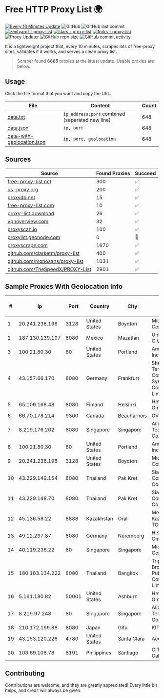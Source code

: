 
# Free HTTP Proxy List 🌍

[![Every 10 Minutes Update](https://github.com/mertguvencli/http-proxy-list/actions/workflows/main.yml/badge.svg?branch=main)](https://github.com/mertguvencli/http-proxy-list/actions/workflows/main.yml)
![GitHub](https://img.shields.io/github/license/mertguvencli/http-proxy-list)
![GitHub last commit](https://img.shields.io/github/last-commit/mertguvencli/http-proxy-list)
[![zevtyardt - proxy-list](https://img.shields.io/static/v1?label=zevtyardt&message=proxy-list&color=blue&logo=github)](https://github.com/zevtyardt/proxy-list "Go to GitHub repo")
[![stars - proxy-list](https://img.shields.io/github/stars/zevtyardt/proxy-list?style=social)](https://github.com/zevtyardt/proxy-list)
[![forks - proxy-list](https://img.shields.io/github/forks/zevtyardt/proxy-list?style=social)](https://github.com/zevtyardt/proxy-list)
[![Proxy Updater](https://github.com/zevtyardt/proxy-list/workflows/Proxy%20Updater/badge.svg)](https://github.com/zevtyardt/proxy-list/actions?query=workflow:"Proxy+Updater")
![GitHub repo size](https://img.shields.io/github/repo-size/zevtyardt/proxy-list)
[![GitHub commit activity](https://img.shields.io/github/commit-activity/m/zevtyardt/proxy-list?logo=commits)](https://github.com/zevtyardt/proxy-list/commits/main)

It is a lightweight project that, every 10 minutes, scrapes lots of free-proxy sites, validates if it works, and serves a clean proxy list.

> Scraper found **6685** proxies at the latest update. Usable proxies are below.

## Usage

Click the file format that you want and copy the URL.

|File|Content|Count|
|----|-------|-----|
|[data.txt](https://raw.githubusercontent.com/mertguvencli/http-proxy-list/main/proxy-list/data.txt)|`ip_address:port` combined (seperated new line)|648|
|[data.json](https://raw.githubusercontent.com/mertguvencli/http-proxy-list/main/proxy-list/data.json)|`ip, port`|648|
|[data-with-geolocation.json](https://raw.githubusercontent.com/mertguvencli/http-proxy-list/main/proxy-list/data-with-geolocation.json)|`ip, port, geolocation`|648|

## Sources

|Source|Found Proxies|Succeed|
|------|-------------|-------|
|[free-proxy-list.net](https://free-proxy-list.net)|300|✅|
|[us-proxy.org](https://www.us-proxy.org)|200|✅|
|[proxydb.net](http://proxydb.net)|15|✅|
|[free-proxy-list.com](https://free-proxy-list.com/?page=&port=&type%5B%5D=http&type%5B%5D=https&up_time=0&search=Search)|10|✅|
|[proxy-list.download](https://www.proxy-list.download/HTTP)|26|✅|
|[vpnoverview.com](https://vpnoverview.com/privacy/anonymous-browsing/free-proxy-servers)|32|✅|
|[proxyscan.io](https://www.proxyscan.io)|100|✅|
|[proxylist.geonode.com](https://proxylist.geonode.com/api/proxy-list?limit=300&page=1&sort_by=lastChecked&sort_type=desc&protocols=http,https)|0|🚫|
|[proxyscrape.com](https://api.proxyscrape.com/v2/?request=displayproxies&protocol=http&timeout=10000&country=all&ssl=all&anonymity=all)|1670|✅|
|[github.com/clarketm/proxy-list](https://raw.githubusercontent.com/clarketm/proxy-list/master/proxy-list-raw.txt)|400|✅|
|[github.com/monosans/proxy-list](https://raw.githubusercontent.com/monosans/proxy-list/main/proxies/http.txt)|1031|✅|
|[github.com/TheSpeedX/PROXY-List](https://raw.githubusercontent.com/TheSpeedX/PROXY-List/master/http.txt)|2901|✅|


## Sample Proxies With Geolocation Info

|#|Ip|Port|Country|City|Internet Service Provider|
|-|--|----|-------|----|-------------------------|
|1|20.241.236.196|3128|United States|Boydton|Microsoft Corporation|
|2|187.130.139.197|8080|Mexico|Mazatlán|Uninet S.A. de C.V.|
|3|100.21.80.30|80|United States|Portland|Amazon.com, Inc.|
|4|43.157.66.170|8080|Germany|Frankfurt|Shenzhen Tencent Computer Systems Company Limited|
|5|65.109.168.48|8080|Finland|Helsinki|Hetzner Online GmbH|
|6|66.70.178.214|9300|Canada|Beauharnois|OVH SAS|
|7|8.219.176.202|8080|Singapore|Singapore|Alibaba (US) Technology Co., Ltd.|
|8|100.21.80.30|80|United States|Portland|Amazon.com, Inc.|
|9|20.241.236.196|3128|United States|Boydton|Microsoft Corporation|
|10|43.229.149.154|8080|Thailand|Pak Kret|Siamdata Communication Co.|
|11|43.229.148.70|8080|Thailand|Pak Kret|Siamdata Communication Co.|
|12|45.136.58.22|8888|Kazakhstan|Oral|Megahost Kazakhstan TOO|
|13|49.12.237.87|8080|Germany|Nuremberg|Hetzner Online GmbH|
|14|40.119.236.22|80|Singapore|Singapore|Microsoft Corporation|
|15|180.183.134.222|8080|Thailand|Bangkok|Triple T Broadband Public Company Limited|
|16|5.161.180.82|50001|United States|Ashburn|Hetzner Online GmbH|
|17|8.219.97.248|80|Singapore|Singapore|Alibaba (US) Technology Co., Ltd.|
|18|210.172.199.88|8080|Japan|Gifu|KITAGATA|
|19|43.153.120.226|4780|United States|Santa Clara|Aceville Pte.ltd|
|20|103.69.108.78|8191|Philippines|Santiago|CITI Cableworld Inc.|



## Contributing

Contributions are welcome, and they are greatly appreciated! Every
little bit helps, and credit will always be given.

